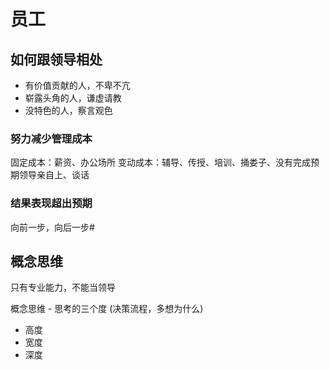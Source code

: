 # 员工

## 如何跟领导相处

- 有价值贡献的人，不卑不亢
- 崭露头角的人，谦虚请教
- 没特色的人，察言观色

### 努力减少管理成本

固定成本：薪资、办公场所
变动成本：辅导、传授、培训、捅娄子、没有完成预期领导亲自上、谈话

### 结果表现超出预期

向前一步，向后一步#

## 概念思维

只有专业能力，不能当领导

概念思维 - 思考的三个度 (决策流程，多想为什么)

- 高度
- 宽度
- 深度
